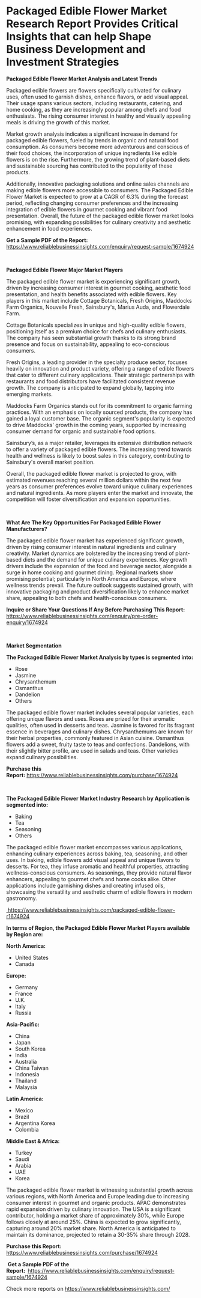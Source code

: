 <p><h1>Packaged Edible Flower Market Research Report Provides Critical Insights that can help Shape Business Development and Investment Strategies</h1></p><p><strong>Packaged Edible Flower Market Analysis and Latest Trends</strong></p>
<p><p>Packaged edible flowers are flowers specifically cultivated for culinary uses, often used to garnish dishes, enhance flavors, or add visual appeal. Their usage spans various sectors, including restaurants, catering, and home cooking, as they are increasingly popular among chefs and food enthusiasts. The rising consumer interest in healthy and visually appealing meals is driving the growth of this market.</p><p>Market growth analysis indicates a significant increase in demand for packaged edible flowers, fueled by trends in organic and natural food consumption. As consumers become more adventurous and conscious of their food choices, the incorporation of unique ingredients like edible flowers is on the rise. Furthermore, the growing trend of plant-based diets and sustainable sourcing has contributed to the popularity of these products.</p><p>Additionally, innovative packaging solutions and online sales channels are making edible flowers more accessible to consumers. The Packaged Edible Flower Market is expected to grow at a CAGR of 6.3% during the forecast period, reflecting changing consumer preferences and the increasing integration of edible flowers in gourmet cooking and vibrant food presentation. Overall, the future of the packaged edible flower market looks promising, with expanding possibilities for culinary creativity and aesthetic enhancement in food experiences.</p></p>
<p><strong>Get a Sample PDF of the Report:&nbsp;</strong> <a href="https://www.reliablebusinessinsights.com/enquiry/request-sample/1674924?utm_campaign=3177&utm_medium=2&utm_source=Github&utm_content=ia&utm_term=05042025&utm_id=packaged-edible-flower">https://www.reliablebusinessinsights.com/enquiry/request-sample/1674924</a></p>
<p>&nbsp;</p>
<p><strong>Packaged Edible Flower Major Market Players</strong></p>
<p><p>The packaged edible flower market is experiencing significant growth, driven by increasing consumer interest in gourmet cooking, aesthetic food presentation, and health benefits associated with edible flowers. Key players in this market include Cottage Botanicals, Fresh Origins, Maddocks Farm Organics, Nouvelle Fresh, Sainsbury's, Marius Auda, and Flowerdale Farm.</p><p>Cottage Botanicals specializes in unique and high-quality edible flowers, positioning itself as a premium choice for chefs and culinary enthusiasts. The company has seen substantial growth thanks to its strong brand presence and focus on sustainability, appealing to eco-conscious consumers.</p><p>Fresh Origins, a leading provider in the specialty produce sector, focuses heavily on innovation and product variety, offering a range of edible flowers that cater to different culinary applications. Their strategic partnerships with restaurants and food distributors have facilitated consistent revenue growth. The company is anticipated to expand globally, tapping into emerging markets.</p><p>Maddocks Farm Organics stands out for its commitment to organic farming practices. With an emphasis on locally sourced products, the company has gained a loyal customer base. The organic segment's popularity is expected to drive Maddocks' growth in the coming years, supported by increasing consumer demand for organic and sustainable food options.</p><p>Sainsbury’s, as a major retailer, leverages its extensive distribution network to offer a variety of packaged edible flowers. The increasing trend towards health and wellness is likely to boost sales in this category, contributing to Sainsbury's overall market position.</p><p>Overall, the packaged edible flower market is projected to grow, with estimated revenues reaching several million dollars within the next few years as consumer preferences evolve toward unique culinary experiences and natural ingredients. As more players enter the market and innovate, the competition will foster diversification and expansion opportunities.</p></p>
<p>&nbsp;</p>
<p><strong>What Are The Key Opportunities For Packaged Edible Flower Manufacturers?</strong></p>
<p><p>The packaged edible flower market has experienced significant growth, driven by rising consumer interest in natural ingredients and culinary creativity. Market dynamics are bolstered by the increasing trend of plant-based diets and the demand for unique culinary experiences. Key growth drivers include the expansion of the food and beverage sector, alongside a surge in home cooking and gourmet dining. Regional markets show promising potential; particularly in North America and Europe, where wellness trends prevail. The future outlook suggests sustained growth, with innovative packaging and product diversification likely to enhance market share, appealing to both chefs and health-conscious consumers.</p></p>
<p><strong>Inquire or Share Your Questions If Any Before Purchasing This Report:</strong> <a href="https://www.reliablebusinessinsights.com/enquiry/pre-order-enquiry/1674924?utm_campaign=3177&utm_medium=2&utm_source=Github&utm_content=ia&utm_term=05042025&utm_id=packaged-edible-flower">https://www.reliablebusinessinsights.com/enquiry/pre-order-enquiry/1674924</a></p>
<p>&nbsp;</p>
<p><strong>Market Segmentation</strong></p>
<p><strong>The Packaged Edible Flower Market Analysis by types is segmented into:</strong></p>
<p><ul><li>Rose</li><li>Jasmine</li><li>Chrysanthemum</li><li>Osmanthus</li><li>Dandelion</li><li>Others</li></ul></p>
<p><p>The packaged edible flower market includes several popular varieties, each offering unique flavors and uses. Roses are prized for their aromatic qualities, often used in desserts and teas. Jasmine is favored for its fragrant essence in beverages and culinary dishes. Chrysanthemums are known for their herbal properties, commonly featured in Asian cuisine. Osmanthus flowers add a sweet, fruity taste to teas and confections. Dandelions, with their slightly bitter profile, are used in salads and teas. Other varieties expand culinary possibilities.</p></p>
<p><strong>Purchase this Report:&nbsp;</strong><a href="https://www.reliablebusinessinsights.com/purchase/1674924?utm_campaign=3177&utm_medium=2&utm_source=Github&utm_content=ia&utm_term=05042025&utm_id=packaged-edible-flower">https://www.reliablebusinessinsights.com/purchase/1674924</a></p>
<p>&nbsp;</p>
<p><strong>The Packaged Edible Flower Market Industry Research by Application is segmented into:</strong></p>
<p><ul><li>Baking</li><li>Tea</li><li>Seasoning</li><li>Others</li></ul></p>
<p><p>The packaged edible flower market encompasses various applications, enhancing culinary experiences across baking, tea, seasoning, and other uses. In baking, edible flowers add visual appeal and unique flavors to desserts. For tea, they infuse aromatic and healthful properties, attracting wellness-conscious consumers. As seasonings, they provide natural flavor enhancers, appealing to gourmet chefs and home cooks alike. Other applications include garnishing dishes and creating infused oils, showcasing the versatility and aesthetic charm of edible flowers in modern gastronomy.</p></p>
<p><a href="https://www.reliablebusinessinsights.com/packaged-edible-flower-r1674924?utm_campaign=3177&utm_medium=2&utm_source=Github&utm_content=ia&utm_term=05042025&utm_id=packaged-edible-flower">&nbsp;https://www.reliablebusinessinsights.com/packaged-edible-flower-r1674924</a></p>
<p><strong>In terms of Region, the Packaged Edible Flower Market Players available by Region are:</strong></p>
<p>
    <p> <strong> North America: </strong>
        <ul>
            <li>United States</li>
            <li>Canada</li>
        </ul>
        </p> 
    <p> <strong> Europe: </strong>
        <ul>
            <li>Germany</li>
            <li>France</li>
            <li>U.K.</li>
            <li>Italy</li>
            <li>Russia</li>
        </ul>
        </p> 
    <p> <strong> Asia-Pacific: </strong>
        <ul>
            <li>China</li>
            <li>Japan</li>
            <li>South Korea</li>
            <li>India</li>
            <li>Australia</li>
            <li>China Taiwan</li>
            <li>Indonesia</li>
            <li>Thailand</li>
            <li>Malaysia</li>
        </ul>
        </p> 
    <p> <strong> Latin America: </strong>
        <ul>
            <li>Mexico</li>
            <li>Brazil</li>
            <li>Argentina Korea</li>
            <li>Colombia</li>
        </ul>
        </p> 
    <p> <strong> Middle East & Africa: </strong>
        <ul>
            <li>Turkey</li>
            <li>Saudi</li>
            <li>Arabia</li>
            <li>UAE</li>
            <li>Korea</li>
        </ul>
    </p>
    </p>
<p><p>The packaged edible flower market is witnessing substantial growth across various regions, with North America and Europe leading due to increasing consumer interest in gourmet and organic products. APAC demonstrates rapid expansion driven by culinary innovation. The USA is a significant contributor, holding a market share of approximately 30%, while Europe follows closely at around 25%. China is expected to grow significantly, capturing around 20% market share. North America is anticipated to maintain its dominance, projected to retain a 30-35% share through 2028.</p></p>
<p><strong>Purchase this Report: </strong><a href="https://www.reliablebusinessinsights.com/purchase/1674924?utm_campaign=3177&utm_medium=2&utm_source=Github&utm_content=ia&utm_term=05042025&utm_id=packaged-edible-flower">https://www.reliablebusinessinsights.com/purchase/1674924</a></p>
<p>&nbsp;<strong>Get a Sample PDF of the Report:&nbsp;&nbsp;</strong><a href="https://www.reliablebusinessinsights.com/enquiry/request-sample/1674924?utm_campaign=3177&utm_medium=2&utm_source=Github&utm_content=ia&utm_term=05042025&utm_id=packaged-edible-flower">https://www.reliablebusinessinsights.com/enquiry/request-sample/1674924</a></p>
<p><strong></strong></p>
<p>Check more reports on <a href="https://www.reliablebusinessinsights.com/?utm_campaign=3177&utm_medium=2&utm_source=Github&utm_content=ia&utm_term=05042025&utm_id=packaged-edible-flower">https://www.reliablebusinessinsights.com/</a></p>